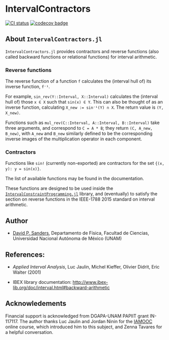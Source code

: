 # IntervalContractors

[![CI status][gh_badge]][gh_url]
[![codecov badge][codecov_badge]][codecov_url]

[gh_badge]: https://github.com/JuliaIntervals/IntervalContractors.jl/workflows/CI/badge.svg
[gh_url]: https://github.com/JuliaIntervals/IntervalArithmetic.jl/actions/workflows/CI.yml

[codecov_badge]: http://codecov.io/github/JuliaIntervals/IntervalContractors.jl/coverage.svg?branch=master
[codecov_url]: http://codecov.io/github/JuliaIntervals/IntervalContractors.jl?branch=master


## About `IntervalContractors.jl`

`IntervalContractors.jl` provides contractors and reverse functions (also called backward functions or relational functions) for interval arithmetic.

### Reverse functions

The reverse function of a function `f` calculates the (interval hull of) its inverse function, `f⁻¹`.

For example, `sin_rev(Y::Interval, X::Interval)` calculates the (interval hull of) those `x ∈ X` such that `sin(x) ∈ Y`. This can also be thought of as an inverse function, calculating `X_new := sin⁻¹(Y) ∩ X`.
The return value is `(Y, X_new)`.

Functions such as `mul_rev(C::Interval, A::Interval, B::Interval)` take three arguments, and correspond to `C = A * B`; they return `(C, A_new, B_new)`, with `A_new` and `B_new` similarly defined to be the corresponding inverse images of the multiplication operator in each component.

### Contractors

Functions like `sin!` (currently non-exported) are contractors for the set `{(x, y): y = sin(x)}`.

The list of available functions may be found in the documentation.

These functions are designed to be used inside the [`IntervalConstraintProgramming.jl`]( https://github.com/JuliaIntervals/IntervalConstraintProgramming.jl) library,
and (eventually) to satisfy the section on reverse functions in the IEEE-1788 2015 standard on interval arithmetic.

## Author

- [David P. Sanders](http://sistemas.fciencias.unam.mx/~dsanders),
Departamento de Física, Facultad de Ciencias, Universidad Nacional Autónoma de México (UNAM)


## References:
- *Applied Interval Analysis*, Luc Jaulin, Michel Kieffer, Olivier Didrit, Eric Walter (2001)

- IBEX library documentation: http://www.ibex-lib.org/doc/interval.html#backward-arithmetic



## Acknowledements
Financial support is acknowledged from DGAPA-UNAM PAPIIT grant IN-117117. The author thanks Luc Jaulin and Jordan Ninin for the [IAMOOC](http://iamooc.ensta-bretagne.fr/) online course, which introduced him to this subject, and Zenna Tavares for a helpful conversation.
